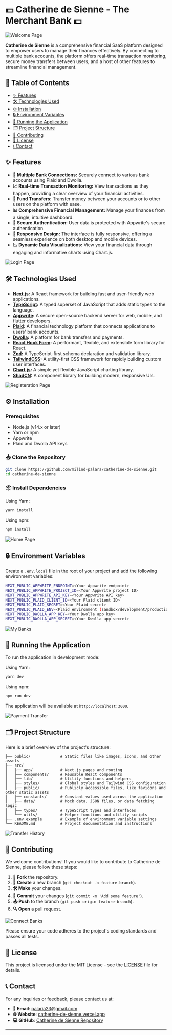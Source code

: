 # 💵 Catherine de Sienne - The Merchant Bank 💵

![Welcome Page](/data/assets/Main_gif.gif)

**Catherine de Sienne** is a comprehensive financial SaaS platform designed to empower users to manage their finances effectively. By connecting to multiple bank accounts, the platform offers real-time transaction monitoring, secure money transfers between users, and a host of other features to streamline financial management.

## 📑 Table of Contents

- [✨ Features](#-features)
- [🛠️ Technologies Used](#-technologies-used)
- [⚙️ Installation](#-installation)
- [🔒 Environment Variables](#-environment-variables)
- [🚀 Running the Application](#-running-the-application)
- [🗂️ Project Structure](#-project-structure)
- [🤝 Contributing](#-contributing)
- [📜 License](#-license)
- [📞 Contact](#-contact)

## ✨ Features

- **🔗 Multiple Bank Connections:** Securely connect to various bank accounts using Plaid and Dwolla.
- **📈 Real-time Transaction Monitoring:** View transactions as they happen, providing a clear overview of your financial activities.
- **💸 Fund Transfers:** Transfer money between your accounts or to other users on the platform with ease.
- **📊 Comprehensive Financial Management:** Manage your finances from a single, intuitive dashboard.
- **🔐 Secure Authentication:** User data is protected with Appwrite's secure authentication.
- **📱 Responsive Design:** The interface is fully responsive, offering a seamless experience on both desktop and mobile devices.
- **📉 Dynamic Data Visualizations:** View your financial data through engaging and informative charts using Chart.js.

![Login Page](/data/assets/login.png)

## 🛠️ Technologies Used

- **[Next.js](https://nextjs.org/):** A React framework for building fast and user-friendly web applications.
- **[TypeScript](https://www.typescriptlang.org/):** A typed superset of JavaScript that adds static types to the language.
- **[Appwrite](https://appwrite.io/):** A secure open-source backend server for web, mobile, and flutter developers.
- **[Plaid](https://plaid.com/):** A financial technology platform that connects applications to users' bank accounts.
- **[Dwolla](https://www.dwolla.com/):** A platform for bank transfers and payments.
- **[React Hook Form](https://react-hook-form.com/):** A performant, flexible, and extensible form library for React.
- **[Zod](https://zod.dev/):** A TypeScript-first schema declaration and validation library.
- **[TailwindCSS](https://tailwindcss.com/):** A utility-first CSS framework for rapidly building custom user interfaces.
- **[Chart.js](https://www.chartjs.org/):** A simple yet flexible JavaScript charting library.
- **[ShadCN](https://shadcn.dev/):** A component library for building modern, responsive UIs.

![Registeration Page](/data/assets/register.png)

## ⚙️ Installation

### Prerequisites

- Node.js (v14.x or later)
- Yarn or npm
- Appwrite
- Plaid and Dwolla API keys

### 📥 Clone the Repository

```bash
git clone https://github.com/milind-palara/catherine-de-sienne.git
cd catherine-de-sienne
```

### 📦 Install Dependencies

Using Yarn:

```bash
yarn install
```

Using npm:

```bash
npm install
```

![Home Page](/data/assets/home.png)

## 🔒 Environment Variables

Create a `.env.local` file in the root of your project and add the following environment variables:

```bash
NEXT_PUBLIC_APPWRITE_ENDPOINT=<Your Appwrite endpoint>
NEXT_PUBLIC_APPWRITE_PROJECT_ID=<Your Appwrite project ID>
NEXT_PUBLIC_APPWRITE_API_KEY=<Your Appwrite API key>
NEXT_PUBLIC_PLAID_CLIENT_ID=<Your Plaid client ID>
NEXT_PUBLIC_PLAID_SECRET=<Your Plaid secret>
NEXT_PUBLIC_PLAID_ENV=<Plaid environment (sandbox/development/production)>
NEXT_PUBLIC_DWOLLA_APP_KEY=<Your Dwolla app key>
NEXT_PUBLIC_DWOLLA_APP_SECRET=<Your Dwolla app secret>
```

![My Banks](/data/assets/banks.png)

## 🚀 Running the Application

To run the application in development mode:

Using Yarn:

```bash
yarn dev
```

Using npm:

```bash
npm run dev
```

The application will be available at `http://localhost:3000`.

![Payment Transfer](/data/assets/transfer.png)

## 🗂️ Project Structure

Here is a brief overview of the project's structure:

```
├── public/             # Static files like images, icons, and other assets
├── src/
│   ├── app/            # Next.js pages and routing
│   ├── components/     # Reusable React components
│   ├── lib/            # Utility functions and helpers
│   ├── styles/         # Global styles and Tailwind CSS configuration
│   ├── public/         # Publicly accessible files, like favicons and other static assets
│   ├── constants/      # Constant values used across the application
│   ├── data/           # Mock data, JSON files, or data fetching logic
│   ├── types/          # TypeScript types and interfaces
│   └── utils/          # Helper functions and utility scripts
├── .env.example        # Example of environment variable settings
└── README.md           # Project documentation and instructions

```

![Transfer History](/data/assets/history.png)

## 🤝 Contributing

We welcome contributions! If you would like to contribute to Catherine de Sienne, please follow these steps:

1. **🍴 Fork** the repository.
2. **🌿 Create** a new branch (`git checkout -b feature-branch`).
3. **🛠️ Make** your changes.
4. **💬 Commit** your changes (`git commit -m 'Add some feature'`).
5. **📤 Push** to the branch (`git push origin feature-branch`).
6. **🔍 Open** a pull request.

![Connect Banks](/data/assets/connect.png)

Please ensure your code adheres to the project's coding standards and passes all tests.

## 📜 License

This project is licensed under the MIT License - see the [LICENSE](LICENSE) file for details.

## 📞 Contact

For any inquiries or feedback, please contact us at:

- **📧 Email**: palaria23@gmail.com
- **🌐 Website**: [catherine-de-sienne.vercel.app](catherine-de-sienne.vercel.app)
- **💻 GitHub**: [Catherine de Sienne Repository](https://github.com/Milind-Palaria/catherine-de-sienne)

---